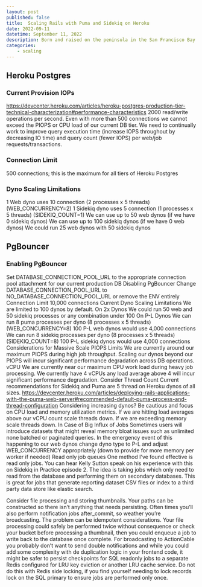 ```yaml
---
layout: post
published: false
title:  Scaling Rails with Puma and Sidekiq on Heroku
date: 2022-09-11
datetime: September 11, 2022
description: Born and raised on the peninsula in the San Francisco Bay Area, I was fortunate to be exposed to both business and technology at a very young age. Video games were a huge influence on my interest in computers and programming. I used to play games like DOOM, Quake, Hexen, and Duke Nukem 3D at my dad's office with the tech support crew at the end of the work day. 
categories: 
    - scaling
---
```


## Heroku Postgres
### Current Provision IOPs
https://devcenter.heroku.com/articles/heroku-postgres-production-tier-technical-characterization#performance-characteristics
2000 read/write operations per second. Even with more than 500 connections we cannot exceed the PIOPS or CPU load of our current DB tier. We need to continually work to improve query execution time (increase IOPS throughout by decreasing IO time) and query count (fewer IOPS) per web/job requests/transactions.
### Connection Limit
500 connections; this is the maximum for all tiers of Heroku Postgres
### Dyno Scaling Limitations
1 Web dyno uses 10 connection (2 processes x 5 threads) (WEB_CONCURRENCY=2)
1 Sidekiq dyno uses 5 connection (1 processes x 5 threads) (SIDEKIQ_COUNT=1)
We can use up to 50 web dynos (if we have 0 sidekiq dynos)
We can use up to 100 sidekiq dynos (if we have 0 web dynos)
We could run 25 web dynos with 50 sidekiq dynos
## PgBouncer
### Enabling PgBouncer
Set DATABASE_CONNECTION_POOL_URL to the appropriate connection pool attachment for our current production DB
Disabling PgBouncer
Change DATABASE_CONNECTION_POOL_URL to NO_DATABASE_CONNECTION_POOL_URL or remove the ENV entirely
Connection Limit
10,000 connections
Current Dyno Scaling Limitations
We are limited to 100 dynos by default.
On 2x Dynos
We could run 50 web and 50 sidekiq processes or any combination under 100
On P-L Dynos
We can run 8 puma processes per dyno (8 processes x 5 threads) (WEB_CONCURRENCY=8)
100 P-L web dynos would use 4,000 connections
We can run 8 sidekiq processes per dyno (8 processes x 5 threads) (SIDEKIQ_COUNT=8)
100 P-L sidekiq dynos would use 4,000 connections
Considerations for Massive Scale
PIOPS Limits
We are currently around our maximum PIOPS during high job throughput. Scaling our dynos beyond our PIOPS will incur significant performance degradation across DB operations.
vCPU
We are currently near our maximum CPU work load during heavy job processing. We currently have 4 vCPUs any load average above 4 will incur significant performance degradation.
Consider Thread Count
Current recommendations for Sidekiq and Puma are 5 thread on Heroku dynos of all sizes.
https://devcenter.heroku.com/articles/deploying-rails-applications-with-the-puma-web-server#recommended-default-puma-process-and-thread-configuration
Considering increasing dynos?
Be cautious and focus on CPU load and memory utilization metrics.
If we are hitting load averages above our vCPU count scale threads down.
If we are exceeding memory scale threads down.
In Case of Big Influx of Jobs
Sometimes users will introduce datasets that might reveal memory bloat issues such as unlimited none batched or paginated queries. In the emergency event of this happening to our web dynos change dyno type to P-L and adjust WEB_CONCURRENCY appropriately (down to provide for more memory per worker if needed)
Read only job queues
One method I’ve found effective is read only jobs. You can hear Kelly Sutton speak on his experience with this on Sidekiq in Practice episode 2. The idea is taking jobs which only need to read from the database and performing them on secondary databases. This is great for jobs that generate reporting dataset CSV files or index to a third party data store like elastic search. 

Consider file processing and storing thumbnails. Your paths can be constructed so there isn’t anything that needs persisting.  Often times you’ll also perform notification jobs after_commit, so weather you’re broadcasting. The problem can be idempotent considerations. Your file processing could safely be performed twice without consequence or check your bucket before processing a thumbnail, then you could enqueue a job to write back to the database once complete. For broadcasting to ActionCable you probably don’t want to send double notifications and while you could add some complexity with de duplication logic in your frontend code, it might be safer to persist checkpoints for SQL readonly jobs to a separate Redis configured for LRU key eviction or another LRU cache service. Do not do this with Redis side locking, if you find yourself needing to lock records lock on the SQL primary to ensure jobs are performed only once. 
